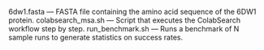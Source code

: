 
6dw1.fasta — FASTA file containing the amino acid sequence of the 6DW1 protein.
colabsearch_msa.sh — Script that executes the ColabSearch workflow step by step.
run_benchmark.sh — Runs a benchmark of N sample runs to generate statistics on success rates.
